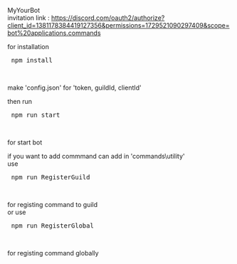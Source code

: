 MyYourBot<br>
invitation link : https://discord.com/oauth2/authorize?client_id=1381178384419127356&permissions=1729521090297409&scope=bot%20applications.commands

for installation<br>
<pre> npm install </pre><br>

make 'config.json' for 'token, guildId, clientId'

then run<br>
<pre> npm run start</pre><br>
for start bot<br>

if you want to add commmand can add in 'commands\utility' <br>
use<br>
<pre> npm run RegisterGuild </pre> <br>
for registing command to guild<br>
or use
<pre> npm run RegisterGlobal </pre> <br>
 for registing command globally
